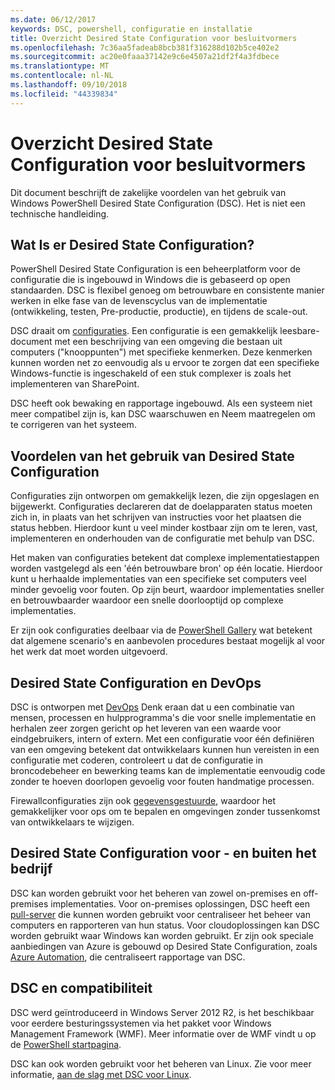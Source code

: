 ```yaml
---
ms.date: 06/12/2017
keywords: DSC, powershell, configuratie en installatie
title: Overzicht Desired State Configuration voor besluitvormers
ms.openlocfilehash: 7c36aa5fadeab8bcb381f316288d102b5ce402e2
ms.sourcegitcommit: ac20e0faaa37142e9c6e4507a21df2f4a3fdbece
ms.translationtype: MT
ms.contentlocale: nl-NL
ms.lasthandoff: 09/10/2018
ms.locfileid: "44339834"
---
```

# <a name="desired-state-configuration-overview-for-decision-makers"></a>Overzicht Desired State Configuration voor besluitvormers

Dit document beschrijft de zakelijke voordelen van het gebruik van Windows PowerShell Desired State Configuration (DSC). Het is niet een technische handleiding.

## <a name="what-is-desired-state-configuration"></a>Wat Is er Desired State Configuration?

PowerShell Desired State Configuration is een beheerplatform voor de configuratie die is ingebouwd in Windows die is gebaseerd op open standaarden. DSC is flexibel genoeg om betrouwbare en consistente manier werken in elke fase van de levenscyclus van de implementatie (ontwikkeling, testen, Pre-productie, productie), en tijdens de scale-out.

DSC draait om [configuraties](configurations.md).
Een configuratie is een gemakkelijk leesbare-document met een beschrijving van een omgeving die bestaan uit computers ("knooppunten") met specifieke kenmerken.
Deze kenmerken kunnen worden net zo eenvoudig als u ervoor te zorgen dat een specifieke Windows-functie is ingeschakeld of een stuk complexer is zoals het implementeren van SharePoint.

DSC heeft ook bewaking en rapportage ingebouwd.
Als een systeem niet meer compatibel zijn is, kan DSC waarschuwen en Neem maatregelen om te corrigeren van het systeem.

## <a name="benefits-of-using-desired-state-configuration"></a>Voordelen van het gebruik van Desired State Configuration

Configuraties zijn ontworpen om gemakkelijk lezen, die zijn opgeslagen en bijgewerkt.
Configuraties declareren dat de doelapparaten status moeten zich in, in plaats van het schrijven van instructies voor het plaatsen die status hebben.
Hierdoor kunt u veel minder kostbaar zijn om te leren, vast, implementeren en onderhouden van de configuratie met behulp van DSC.

Het maken van configuraties betekent dat complexe implementatiestappen worden vastgelegd als een 'één betrouwbare bron' op één locatie.
Hierdoor kunt u herhaalde implementaties van een specifieke set computers veel minder gevoelig voor fouten.
Op zijn beurt, waardoor implementaties sneller en betrouwbaarder waardoor een snelle doorlooptijd op complexe implementaties.

Er zijn ook configuraties deelbaar via de [PowerShell Gallery](https://powershellgallery.com) wat betekent dat algemene scenario's en aanbevolen procedures bestaat mogelijk al voor het werk dat moet worden uitgevoerd.


## <a name="desired-state-configuration-and-devops"></a>Desired State Configuration en DevOps

DSC is ontworpen met [DevOps](http://blogs.technet.com/b/ashleymcglone/archive/2015/11/20/devops-for-n00bs-ie-windows-people.aspx) Denk eraan dat u een combinatie van mensen, processen en hulpprogramma's die voor snelle implementatie en herhalen zeer zorgen gericht op het leveren van een waarde voor eindgebruikers, intern of extern.
Met een configuratie voor één definiëren van een omgeving betekent dat ontwikkelaars kunnen hun vereisten in een configuratie met coderen, controleert u dat de configuratie in broncodebeheer en bewerking teams kan de implementatie eenvoudig code zonder te hoeven doorlopen gevoelig voor fouten handmatige processen.

Firewallconfiguraties zijn ook [gegevensgestuurde](configData.md), waardoor het gemakkelijker voor ops om te bepalen en omgevingen zonder tussenkomst van ontwikkelaars te wijzigen.

## <a name="desired-state-configuration-on--and-off-premises"></a>Desired State Configuration voor - en buiten het bedrijf

DSC kan worden gebruikt voor het beheren van zowel on-premises en off-premises implementaties.
Voor on-premises oplossingen, DSC heeft een [pull-server](pullServer.md) die kunnen worden gebruikt voor centraliseer het beheer van computers en rapporteren van hun status.
Voor cloudoplossingen kan DSC worden gebruikt waar Windows kan worden gebruikt.
Er zijn ook speciale aanbiedingen van Azure is gebouwd op Desired State Configuration, zoals [Azure Automation](https://azure.microsoft.com/en-us/documentation/services/automation/), die centraliseert rapportage van DSC.

## <a name="dsc-and-compatibility"></a>DSC en compatibiliteit

DSC werd geïntroduceerd in Windows Server 2012 R2, is het beschikbaar voor eerdere besturingssystemen via het pakket voor Windows Management Framework (WMF).
Meer informatie over de WMF vindt u op de [PowerShell startpagina](/powershell/).

DSC kan ook worden gebruikt voor het beheren van Linux. Zie voor meer informatie, [aan de slag met DSC voor Linux](lnxGettingStarted.md).
